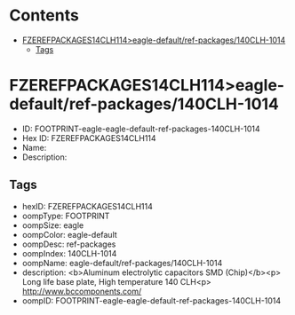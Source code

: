 



Contents
========

* [FZEREFPACKAGES14CLH114>eagle-default/ref-packages/140CLH-1014](#fzerefpackages14clh114eagle-defaultref-packages140clh-1014)
	* [Tags](#tags)

# FZEREFPACKAGES14CLH114>eagle-default/ref-packages/140CLH-1014

- ID: FOOTPRINT-eagle-eagle-default-ref-packages-140CLH-1014
- Hex ID: FZEREFPACKAGES14CLH114
- Name: 
- Description: 

## Tags

- hexID: FZEREFPACKAGES14CLH114
- oompType: FOOTPRINT
- oompSize: eagle
- oompColor: eagle-default
- oompDesc: ref-packages
- oompIndex: 140CLH-1014
- oompName: eagle-default/ref-packages/140CLH-1014
- description: &lt;b&gt;Aluminum electrolytic capacitors SMD (Chip)&lt;/b&gt;&lt;p&gt;&#xD;
Long life base plate, High temperature 140 CLH&lt;p&gt;&#xD;
http://www.bccomponents.com/
- oompID: FOOTPRINT-eagle-eagle-default-ref-packages-140CLH-1014
